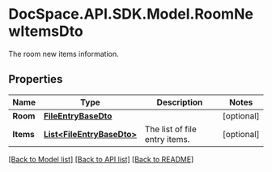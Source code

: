 # DocSpace.API.SDK.Model.RoomNewItemsDto
The room new items information.

## Properties

Name | Type | Description | Notes
------------ | ------------- | ------------- | -------------
**Room** | [**FileEntryBaseDto**](FileEntryBaseDto.md) |  | [optional] 
**Items** | [**List&lt;FileEntryBaseDto&gt;**](FileEntryBaseDto.md) | The list of file entry items. | [optional] 

[[Back to Model list]](../README.md#documentation-for-models) [[Back to API list]](../README.md#documentation-for-api-endpoints) [[Back to README]](../README.md)

